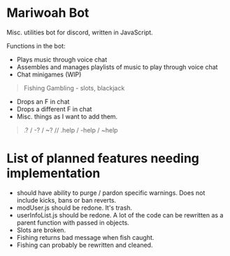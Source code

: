 # Mariwoah Bot

Misc. utilities bot for discord, written in JavaScript.

Functions in the bot:

* Plays music through voice chat
* Assembles and manages playlists of music to play through voice chat
* Chat minigames (WIP)

> Fishing
> Gambling - slots, blackjack

* Drops an F in chat
* Drops a different F in chat
* Misc. things as I want to add them.

> .? / -? / ~? // .help / -help / ~help

# List of planned features needing implementation

* should have ability to purge / pardon specific warnings. Does not include kicks, bans or ban reverts.
* modUser.js should be redone. It's trash.
* userInfoList.js should be redone. A lot of the code can be rewritten as a parent function with passed in objects.
* Slots are broken.
* Fishing returns bad message when fish caught.
* Fishing can probably be rewritten and cleaned.